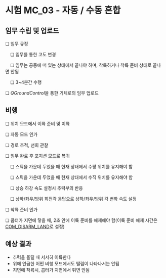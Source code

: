 # 시험 MC_03 - 자동 / 수동 혼합

## 임무 수립 및 업로드

❏ 임무 규정

&nbsp;&nbsp;&nbsp;&nbsp;❏ 임무를 통한 고도 변경

&nbsp;&nbsp;&nbsp;&nbsp;❏ 임무는 공중에 떠 있는 상태에서 끝나야 하며, 착륙하거나 착륙 준비 상태로 끝나면 안됨

&nbsp;&nbsp;&nbsp;&nbsp;❏ 3~4분간 수행

❏ *QGroundControl*을 통한 기체로의 임무 업로드

## 비행

❏ 위치 모드에서 이륙 준비 및 이륙

❏ 자동 모드 인가

❏ 경로 추적, 선회 관찰

❏ 임무 완료 후 포지션 모드로 복귀

&nbsp;&nbsp;&nbsp;&nbsp;❏ 스틱을 가운데 두었을 때 현재 상태에서 수평 위치를 유지해야 함

&nbsp;&nbsp;&nbsp;&nbsp;❏ 스틱을 가운데 두었을 때 현재 상태에서 수직 위치를 유지해야 함

&nbsp;&nbsp;&nbsp;&nbsp;❏ 상승 하강 속도 설정시 추력부의 반응

&nbsp;&nbsp;&nbsp;&nbsp;❏ 상하/좌우/방위 회전각 응답으로 상하/좌우/방위 각 변화 속도 설정

❏ 착륙 준비 인가

❏ 콥터가 지면에 닿을 때, 2초 안에 이륙 준비를 해제해야 함(이륙 준비 해제 시간은 [COM_DISARM_LAND](../advanced/parameter_reference.md#COM_DISARM_LAND)로 설정)

## 예상 결과

* 추력을 올릴 때 서서히 이륙한다
* 위에 언급한 어떤 비행 모드에서도 떨림이 나타나서는 안됨
* 지면에 착륙시, 콥터가 지면에서 튀면 안됨